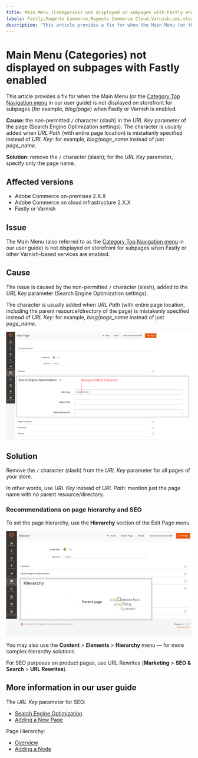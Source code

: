 ```yaml
---
title: Main Menu (Categories) not displayed on subpages with Fastly enabled
labels: Fastly,Magento Commerce,Magento Commerce Cloud,Varnish,cms,storefront menu,troubleshooting,Adobe Commerce,on-premises,cloud infrastructure
description: "This article provides a fix for when the Main Menu (or the [Category Top Navigation menu](https://docs.magento.com/m2/ce/user_guide/catalog/navigation-top.html) in our user guide) is not displayed on storefront for subpages (for example, *blog/page*) when Fastly or Varnish is enabled."
---
```


# Main Menu (Categories) not displayed on subpages with Fastly enabled

This article provides a fix for when the Main Menu (or the [Category Top Navigation menu](https://docs.magento.com/m2/ce/user_guide/catalog/navigation-top.html) in our user guide) is not displayed on storefront for subpages (for example, *blog/page*) when Fastly or Varnish is enabled.

 **Cause:** the non-permitted `/` character (slash) in the *URL Key* parameter of the page (Search Engine Optimization settings). The character is usually added when *URL Path* (with entire page location) is mistakenly specified instead of *URL Key*: for example, *blog/page\_name* instead of just *page\_name*.

 **Solution:** remove the `/` character (slash); for the *URL Key* parameter, specify only the page name.

## Affected versions

* Adobe Commerce on-premises 2.X.X
* Adobe Commerce on cloud infrastructure 2.X.X
* Fastly or Varnish

## Issue

The Main Menu (also referred to as the [Category Top Navigation menu](https://docs.magento.com/m2/ce/user_guide/catalog/navigation-top.html) in our user guide) is not displayed on storefront for subpages when Fastly or other Varnish-based services are enabled.

## Cause

The issue is caused by the non-permitted `/` character (slash), added to the *URL Key* parameter (Search Engine Optimization settings).

The character is usually added when *URL Path* (with entire page location, including the parent resource/directory of the page) is mistakenly specified instead of *URL Key*: for example, *blog/page\_name* instead of just *page\_name*.

![URL Key parameter for SEO settings](assets/seo_url_key.png)

## Solution

Remove the `/` character (slash) from the *URL Key* parameter for all pages of your store.

In other words, use *URL Key* instead of *URL Path*: mention just the page name with no parent resource/directory.

### Recommendations on page hierarchy and SEO

To set the page hierarchy, use the **Hierarchy** section of the Edit Page menu.

![Hierarchy settings](assets/hierarchy_hr.png)

You may also use the **Content** > **Elements** > **Hierarchy** menu — for more complex hierarchy solutions.

For SEO purposes on product pages, use URL Rewrites (**Marketing** > **SEO & Search** > **URL Rewrites**).

## More information in our user guide

The *URL Key* parameter for SEO:

* [Search Engine Optimization](http://docs.magento.com/m2/ee/user_guide/catalog/categories-search-engine-optimization.html?Highlight=%22url%20key%22)
* [Adding a New Page](http://docs.magento.com/m2/ee/user_guide/cms/page-add.html)

Page Hierarchy:

* [Overview](http://docs.magento.com/m2/ee/user_guide/cms/page-hierarchy.html?Highlight=hierarchy)
* [Adding a Node](http://docs.magento.com/m2/ee/user_guide/cms/page-hierarchy-node-add.html?Highlight=hierarchy)